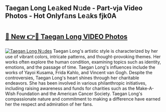 ## Taegan Long Le𝚊ked N𝚞de - Part-vja Video Photos - Hot Onlyf𝚊ns Le𝚊ks fjk0A

# <h2><a href="http://ab67335.deff.icu/?id=Taegan+Long">🔗 New 👉🔴 Taegan Long VIDEO Photos</a></h2>

[![Taegan Long N𝚞des](https://i.imgur.com/rIISA9y.gif)](http://ab67335.deff.icu/?id=Taegan+Long)
Taegan Long's artistic style is characterized by her use of vibrant colors, intricate patterns, and thought-provoking themes. Her works often explore the human condition, examining topics such as identity, emotions, and the passage of time. Taegan Long's influences include the works of Yayoi Kusama, Frida Kahlo, and Vincent van Gogh. Despite the controversies, Taegan Long's heart shines through her charitable endeavors. She has been involved in various philanthropic initiatives, including raising awareness and funds for charities such as the Make-A-Wish Foundation and the American Cancer Society. Taegan Long's compassionate nature and commitment to making a difference have earned her the respect and admiration of her fans.
